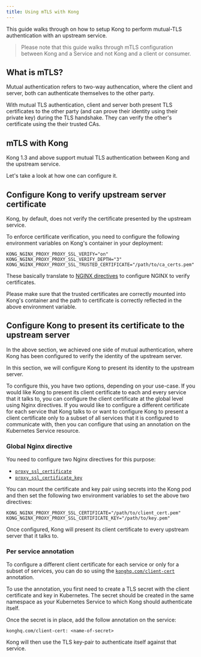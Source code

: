 ```yaml
---
title: Using mTLS with Kong
---
```


This guide walks through on how to setup Kong to perform mutual-TLS
authentication with an upstream service.

> Please note that this guide walks through mTLS configuration between
Kong and a Service and not Kong and a client or consumer.

## What is mTLS?

Mutual authentication refers to two-way authencation, where the client and
server, both can authenticate themselves to the other party.

With mutual TLS authentication, client and server both present TLS
certificates to the other party (and can prove their identity using their
private key) during the TLS handshake. They can verify the other's
certificate using the their trusted CAs.

## mTLS with Kong

Kong 1.3 and above support mutual TLS authentication between Kong and the
upstream service.

Let's take a look at how one can configure it.

## Configure Kong to verify upstream server certificate

Kong, by default, does not verify the certificate presented by the upstream
service.

To enforce certificate verification, you need to configure the following
environment variables on Kong's container in your deployment:

```
KONG_NGINX_PROXY_PROXY_SSL_VERIFY="on"
KONG_NGINX_PROXY_PROXY_SSL_VERIFY_DEPTH="3"
KONG_NGINX_PROXY_PROXY_SSL_TRUSTED_CERTIFICATE="/path/to/ca_certs.pem"
```

These basically translate to
[NGINX directives](https://nginx.org/en/docs/http/ngx_http_proxy_module.html)
to configure NGINX to verify certificates.

Please make sure that the trusted certificates are correctly
mounted into Kong's container and the path to certificate is correctly
reflected in the above environment variable.

## Configure Kong to present its certificate to the upstream server

In the above section, we achieved one side of mutual authentication,
where Kong has been configured to verify the identity of the upstream server.

In this section, we will configure Kong to present its identity to the
upstream server.

To configure this, you have two options, depending on your use-case.
If you would like Kong to present its client certificate to each and every
service that it talks to, you can configure the client certificate
at the global level using Nginx directives.
If you would like to configure a different certificate for
each service that Kong talks to or want to configure Kong to present a
client certificate only to a subset of all services that it is configured to
communicate with, then you can configure that using an annotation on
the Kubernetes Service resource.

### Global Nginx directive

You need to configure two Nginx directives for this purpose:
- [`proxy_ssl_certificate`](https://nginx.org/en/docs/http/ngx_http_proxy_module.html#proxy_ssl_certificate)
- [`proxy_ssl_certificate_key`](https://nginx.org/en/docs/http/ngx_http_proxy_module.html#proxy_ssl_certificate_key)

You can mount the certificate and key pair using secrets into the Kong pod
and then set the following two environment variables to set the above two
directives:

```
KONG_NGINX_PROXY_PROXY_SSL_CERTIFICATE="/path/to/client_cert.pem"
KONG_NGINX_PROXY_PROXY_SSL_CERTIFICATE_KEY="/path/to/key.pem"
```

Once configured, Kong will present its client certificate to every upstream
server that it talks to.

### Per service annotation

To configure a different client certificate for each service or only for a
subset of services, you can do so using the
[`konghq.com/client-cert`](../references/annotations.md#konghqcom/client-cert)
annotation.

To use the annotation, you first need to create a TLS secret with the
client certificate and key in Kubernetes.
The secret should be created in the same namespace as your Kubernetes
Service to which Kong should authenticate itself.

Once the secret is in place, add the follow annotation on the service:

```
konghq.com/client-cert: <name-of-secret>
```

Kong will then use the TLS key-pair to authenticate itself against that service.
